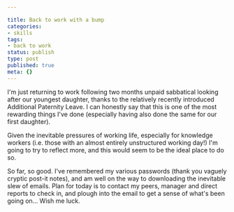 ```yaml
---

title: Back to work with a bump
categories:
- skills
tags:
- back to work
status: publish
type: post
published: true
meta: {}
---
```


<p>
  I'm just returning to work following two months unpaid sabbatical looking
  after our youngest daughter, thanks to the relatively recently introduced
  Additional Paternity Leave. I can honestly say that this is one of the most
  rewarding things I've done (especially having also done the same for our
  first daughter).
</p><!-- more -->

<p>
  Given the inevitable pressures of working life, especially for knowledge
  workers (i.e. those with an almost entirely unstructured working day!)
  I'm going to try to reflect more, and this would seem to be the ideal
  place to do so.
</p>
<p>
  So far, so good. I've remembered my various passwords (thank you vaguely
  cryptic post-it notes), and am well on the way to downloading the inevitable
  slew of emails. Plan for today is to contact my peers, manager and direct
  reports to check in, and plough into the email to get a sense of what's
  been going on... Wish me luck.
</p>
